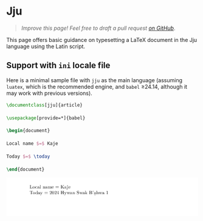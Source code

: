# Jju

<blockquote>
  <p><em>Improve this page! Feel free to draft a pull request <a href="https://github.com/latex3/babel/tree/docs/docs">on GitHub</a></em>.</p>
</blockquote>

This page offers basic guidance on typesetting a LaTeX document in the
Jju language using the Latin script.

## Support with `ini` locale file

Here is a minimal sample file with `jju` as the main language
(assuming `luatex`, which is the recommended engine, and `babel` ≥24.14,
although it may work with previous versions).

```tex
\documentclass[jju]{article}

\usepackage[provide=*]{babel}

\begin{document}

Local name $=$ Kaje

Today $=$ \today

\end{document}
```

![](../media/locale-jju.png)